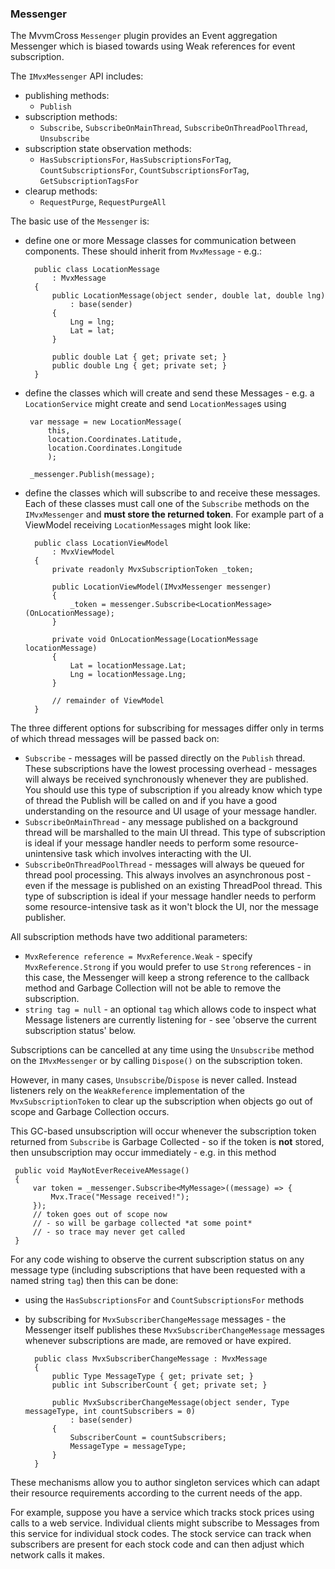 ### Messenger

The MvvmCross `Messenger` plugin provides an Event aggregation Messenger which is biased towards using Weak references for event subscription.

The `IMvxMessenger` API includes:

- publishing methods:
  - `Publish`
- subscription methods:
  - `Subscribe`, `SubscribeOnMainThread`, `SubscribeOnThreadPoolThread`, `Unsubscribe`
- subscription state observation methods:
  - `HasSubscriptionsFor`, `HasSubscriptionsForTag`, `CountSubscriptionsFor`, `CountSubscriptionsForTag`, `GetSubscriptionTagsFor`
- clearup methods:
  - `RequestPurge`, `RequestPurgeAll`  



The basic use of the `Messenger` is:

- define one or more Message classes for communication between components. These should inherit from `MvxMessage` - e.g.:

	    public class LocationMessage
	        : MvxMessage
	    {
	        public LocationMessage(object sender, double lat, double lng) 
	            : base(sender)
	        {
	            Lng = lng;
	            Lat = lat;
	        }
	
	        public double Lat { get; private set; }
	        public double Lng { get; private set; }
	    }

- define the classes which will create and send these Messages - e.g. a `LocationService` might create and send `LocationMessage`s using

       var message = new LocationMessage(
           this,
           location.Coordinates.Latitude,
           location.Coordinates.Longitude
           );

       _messenger.Publish(message);

- define the classes which will subscribe to and receive these messages. Each of these classes must call one of the `Subscribe` methods on the `IMvxMessenger` and **must store the returned token**. For example part of a ViewModel receiving `LocationMessage`s might look like:

	    public class LocationViewModel 
			: MvxViewModel
	    {
	        private readonly MvxSubscriptionToken _token;
	
	        public LocationViewModel(IMvxMessenger messenger)
	        {
	            _token = messenger.Subscribe<LocationMessage>(OnLocationMessage);
	        }
	
	        private void OnLocationMessage(LocationMessage locationMessage)
	        {
	            Lat = locationMessage.Lat;
	            Lng = locationMessage.Lng;
	        }
	        
	        // remainder of ViewModel
	    }

The three different options for subscribing for messages differ only in terms of which thread messages will be passed back on:

- `Subscribe` - messages will be passed directly on the `Publish` thread. These subscriptions have the lowest processing overhead - messages will always be received synchronously whenever they are published. You should use this type of subscription if you already know which type of thread the Publish will be called on and if you have a good understanding on the resource and UI usage of your message handler.
- `SubscribeOnMainThread` - any message published on a background thread will be marshalled to the main UI thread.  This type of subscription is ideal if your message handler needs to perform some resource-unintensive task which involves interacting with the UI.
- `SubscribeOnThreadPoolThread` - messages will always be queued for thread pool processing. This always involves an asynchronous post - even if the message is published on an existing ThreadPool thread. This type of subscription is ideal if your message handler needs to perform some resource-intensive task as it won't block the UI, nor the message publisher.

All subscription methods have two additional parameters:

- `MvxReference reference = MvxReference.Weak` - specify `MvxReference.Strong` if you would prefer to use `Strong` references - in this case, the Messenger will keep a strong reference to the callback method and Garbage Collection will not be able to remove the subscription.
- `string tag = null` - an optional `tag` which allows code to inspect what Message listeners are currently listening for - see 'observe the current subscription status' below.

Subscriptions can be cancelled at any time using the `Unsubscribe` method on the `IMvxMessenger` or by calling `Dispose()` on the subscription token.

However, in many cases, `Unsubscribe`/`Dispose` is never called. Instead listeners rely on the `WeakReference` implementation of the  `MvxSubscriptionToken` to clear up the subscription when objects go out of scope and Garbage Collection occurs.

This GC-based unsubscription will occur whenever the subscription token returned from `Subscribe` is Garbage Collected - so if the token is **not** stored, then unsubscription may occur immediately - e.g. in this method

     public void MayNotEverReceiveAMessage()
     {
         var token = _messenger.Subscribe<MyMessage>((message) => {
             Mvx.Trace("Message received!");
         });
         // token goes out of scope now 
         // - so will be garbage collected *at some point*
         // - so trace may never get called
     }

For any code wishing to observe the current subscription status on any message type (including subscriptions that have been requested with a named string `tag`) then this can be done:

- using the `HasSubscriptionsFor` and `CountSubscriptionsFor` methods
- by subscribing for `MvxSubscriberChangeMessage` messages - the Messenger itself publishes these `MvxSubscriberChangeMessage` messages whenever subscriptions are made, are removed or have expired.

	    public class MvxSubscriberChangeMessage : MvxMessage
	    {
	        public Type MessageType { get; private set; }
	        public int SubscriberCount { get; private set; }
	
	        public MvxSubscriberChangeMessage(object sender, Type messageType, int countSubscribers = 0) 
	            : base(sender)
	        {
	            SubscriberCount = countSubscribers;
	            MessageType = messageType;
	        }
	    }

These mechanisms allow you to author singleton services which can adapt their resource requirements according to the current needs of the app. 

For example, suppose you have a service which tracks stock prices using calls to a web service. Individual clients might subscribe to Messages from this service for individual stock codes. The stock service can track when subscribers are present for each stock code and can then adjust which network calls it makes.